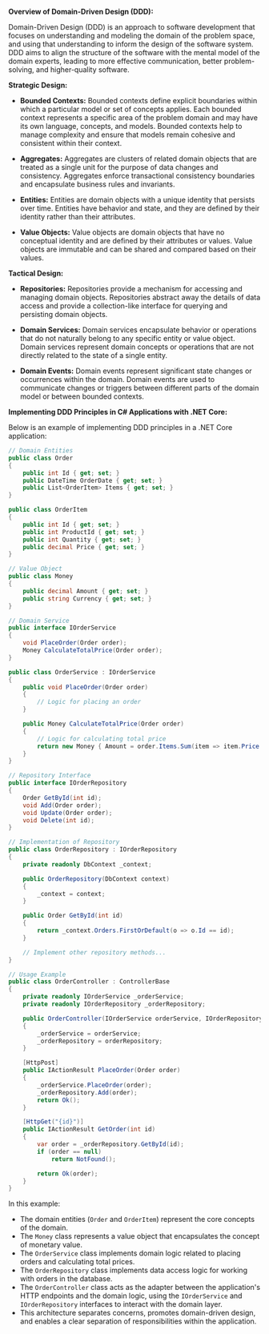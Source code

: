 **Overview of Domain-Driven Design (DDD):**

Domain-Driven Design (DDD) is an approach to software development that focuses on understanding and modeling the domain of the problem space, and using that understanding to inform the design of the software system. DDD aims to align the structure of the software with the mental model of the domain experts, leading to more effective communication, better problem-solving, and higher-quality software.

**Strategic Design:**

- **Bounded Contexts:** Bounded contexts define explicit boundaries within which a particular model or set of concepts applies. Each bounded context represents a specific area of the problem domain and may have its own language, concepts, and models. Bounded contexts help to manage complexity and ensure that models remain cohesive and consistent within their context.

- **Aggregates:** Aggregates are clusters of related domain objects that are treated as a single unit for the purpose of data changes and consistency. Aggregates enforce transactional consistency boundaries and encapsulate business rules and invariants.

- **Entities:** Entities are domain objects with a unique identity that persists over time. Entities have behavior and state, and they are defined by their identity rather than their attributes.

- **Value Objects:** Value objects are domain objects that have no conceptual identity and are defined by their attributes or values. Value objects are immutable and can be shared and compared based on their values.

**Tactical Design:**

- **Repositories:** Repositories provide a mechanism for accessing and managing domain objects. Repositories abstract away the details of data access and provide a collection-like interface for querying and persisting domain objects.

- **Domain Services:** Domain services encapsulate behavior or operations that do not naturally belong to any specific entity or value object. Domain services represent domain concepts or operations that are not directly related to the state of a single entity.

- **Domain Events:** Domain events represent significant state changes or occurrences within the domain. Domain events are used to communicate changes or triggers between different parts of the domain model or between bounded contexts.

**Implementing DDD Principles in C# Applications with .NET Core:**

Below is an example of implementing DDD principles in a .NET Core application:

```csharp
// Domain Entities
public class Order
{
    public int Id { get; set; }
    public DateTime OrderDate { get; set; }
    public List<OrderItem> Items { get; set; }
}

public class OrderItem
{
    public int Id { get; set; }
    public int ProductId { get; set; }
    public int Quantity { get; set; }
    public decimal Price { get; set; }
}

// Value Object
public class Money
{
    public decimal Amount { get; set; }
    public string Currency { get; set; }
}

// Domain Service
public interface IOrderService
{
    void PlaceOrder(Order order);
    Money CalculateTotalPrice(Order order);
}

public class OrderService : IOrderService
{
    public void PlaceOrder(Order order)
    {
        // Logic for placing an order
    }

    public Money CalculateTotalPrice(Order order)
    {
        // Logic for calculating total price
        return new Money { Amount = order.Items.Sum(item => item.Price * item.Quantity), Currency = "USD" };
    }
}

// Repository Interface
public interface IOrderRepository
{
    Order GetById(int id);
    void Add(Order order);
    void Update(Order order);
    void Delete(int id);
}

// Implementation of Repository
public class OrderRepository : IOrderRepository
{
    private readonly DbContext _context;

    public OrderRepository(DbContext context)
    {
        _context = context;
    }

    public Order GetById(int id)
    {
        return _context.Orders.FirstOrDefault(o => o.Id == id);
    }

    // Implement other repository methods...
}

// Usage Example
public class OrderController : ControllerBase
{
    private readonly IOrderService _orderService;
    private readonly IOrderRepository _orderRepository;

    public OrderController(IOrderService orderService, IOrderRepository orderRepository)
    {
        _orderService = orderService;
        _orderRepository = orderRepository;
    }

    [HttpPost]
    public IActionResult PlaceOrder(Order order)
    {
        _orderService.PlaceOrder(order);
        _orderRepository.Add(order);
        return Ok();
    }

    [HttpGet("{id}")]
    public IActionResult GetOrder(int id)
    {
        var order = _orderRepository.GetById(id);
        if (order == null)
            return NotFound();

        return Ok(order);
    }
}
```

In this example:
- The domain entities (`Order` and `OrderItem`) represent the core concepts of the domain.
- The `Money` class represents a value object that encapsulates the concept of monetary value.
- The `OrderService` class implements domain logic related to placing orders and calculating total prices.
- The `OrderRepository` class implements data access logic for working with orders in the database.
- The `OrderController` class acts as the adapter between the application's HTTP endpoints and the domain logic, using the `IOrderService` and `IOrderRepository` interfaces to interact with the domain layer.
- This architecture separates concerns, promotes domain-driven design, and enables a clear separation of responsibilities within the application.